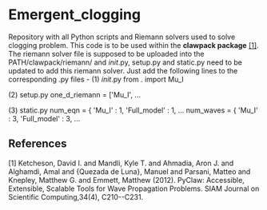 # Emergent_clogging
Repository with all Python scripts and Riemann solvers used to solve clogging problem. This code is to be used within the **clawpack package** [[1]](#1).
The riemann solver file is supposed to be uploaded into the PATH/clawpack/riemann/ and _init_.py, setup.py and static.py need to be updated to add this riemann solver. Just add the following lines to the corresponding .py files - 
(1) _init_.py
from . import Mu_I

(2) setup.py
one_d_riemann = ['Mu_I',
                  ...
                  
(3) static.py
num_eqn = {
        'Mu_I' : 1,
        'Full_model' : 1,
        ...
num_waves = {
        'Mu_I' : 3,
        'Full_model' : 3,
        ...

## References
<a id="1">[1]</a> 
Ketcheson, David I. and Mandli, Kyle T. and Ahmadia, Aron J. and Alghamdi, Amal and {Quezada de Luna}, Manuel and Parsani, Matteo and Knepley, Matthew G. and Emmett, Matthew (2012). 
PyClaw: Accessible, Extensible, Scalable Tools for Wave Propagation Problems. 
SIAM Journal on Scientific Computing,34(4), C210--C231.
